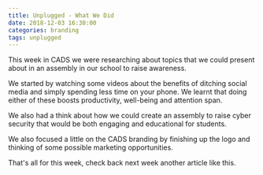 ```yaml
---
title: Unplugged - What We Did
date: 2018-12-03 16:30:00
categories: branding
tags: unplugged
---
```

This week in CADS we were researching about topics that we could present about in an assembly in our school to raise awareness.

We started by watching some videos about the benefits of ditching social media and simply spending less time on your phone. We learnt that doing either of these boosts productivity, well-being and attention span.

We also had a think about how we could create an assembly to raise cyber security that would be both engaging and educational for students.

We also focused a little on the CADS branding by finishing up the logo and thinking of some possible marketing opportunities.

That's all for this week, check back next week another article like this.